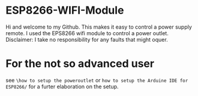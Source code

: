 # ESP8266-WIFI-Module

Hi and welcome to my Github. 
This makes it easy to control a power supply remote. 
I used the EPS8266 wifi module to control a power outlet. 
Disclaimer: I take no responsibility for any faults that might oquer. 

# For the not so advanced user
see `\how to setup the poweroutlet` or `how to setup the Arduine IDE for ESP8266/` for a furter elaboration on the setup. 
